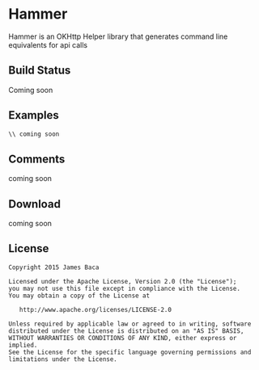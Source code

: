 Hammer
============

Hammer is an OKHttp Helper library that generates command line equivalents for api calls

Build Status
------------
Coming soon

Examples
--------

```java
\\ coming soon
```

Comments
--------
coming soon

Download
--------

coming soon


License
-------

    Copyright 2015 James Baca

    Licensed under the Apache License, Version 2.0 (the "License");
    you may not use this file except in compliance with the License.
    You may obtain a copy of the License at

       http://www.apache.org/licenses/LICENSE-2.0

    Unless required by applicable law or agreed to in writing, software
    distributed under the License is distributed on an "AS IS" BASIS,
    WITHOUT WARRANTIES OR CONDITIONS OF ANY KIND, either express or implied.
    See the License for the specific language governing permissions and
    limitations under the License.
